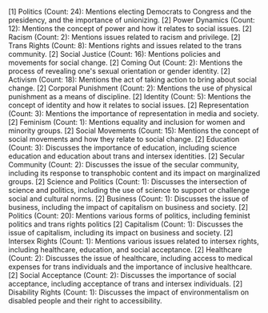 [1] Politics (Count: 24): Mentions electing Democrats to Congress and the presidency, and the importance of unionizing.
	[2] Power Dynamics (Count: 12): Mentions the concept of power and how it relates to social issues.
	[2] Racism (Count: 2): Mentions issues related to racism and privilege.
	[2] Trans Rights (Count: 8): Mentions rights and issues related to the trans community.
	[2] Social Justice (Count: 16): Mentions policies and movements for social change.
	[2] Coming Out (Count: 2): Mentions the process of revealing one's sexual orientation or gender identity.
	[2] Activism (Count: 18): Mentions the act of taking action to bring about social change.
	[2] Corporal Punishment (Count: 2): Mentions the use of physical punishment as a means of discipline.
	[2] Identity (Count: 5): Mentions the concept of identity and how it relates to social issues.
	[2] Representation (Count: 3): Mentions the importance of representation in media and society.
	[2] Feminism (Count: 1): Mentions equality and inclusion for women and minority groups.
	[2] Social Movements (Count: 15): Mentions the concept of social movements and how they relate to social change.
	[2] Education (Count: 3): Discusses the importance of education, including science education and education about trans and intersex identities.
	[2] Secular Community (Count: 2): Discusses the issue of the secular community, including its response to transphobic content and its impact on marginalized groups.
	[2] Science and Politics (Count: 1): Discusses the intersection of science and politics, including the use of science to support or challenge social and cultural norms.
	[2] Business (Count: 1): Discusses the issue of business, including the impact of capitalism on business and society.
	[2] Politics (Count: 20): Mentions various forms of politics, including feminist politics and trans rights politics
	[2] Capitalism (Count: 1): Discusses the issue of capitalism, including its impact on business and society.
	[2] Intersex Rights (Count: 1): Mentions various issues related to intersex rights, including healthcare, education, and social acceptance.
	[2] Healthcare (Count: 2): Discusses the issue of healthcare, including access to medical expenses for trans individuals and the importance of inclusive healthcare.
	[2] Social Acceptance (Count: 2): Discusses the importance of social acceptance, including acceptance of trans and intersex individuals.
	[2] Disability Rights (Count: 1): Discusses the impact of environmentalism on disabled people and their right to accessibility.

